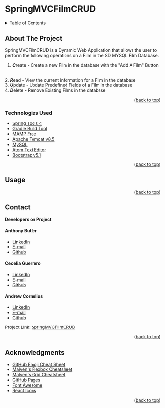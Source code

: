 # SpringMVCFilmCRUD

<!-- PROJECT LOGO -->



<!-- TABLE OF CONTENTS -->
<details>
  <summary>Table of Contents</summary>
  <ol>
    <li>
      <a href="#about-the-project">About The Project</a>
      <ul>
        <li><a href="#technologies-used">Technologies Used</a></li>
      </ul>
    </li>
  <ul>
    <li><a href="#usage">Usage</a></li>
  </ul>  
  <ul>
    <li><a href="#contact">Contact</a></li>
  </ul>

  <ul>
    <li><a href="#acknowledgments">Acknowledgments</a></li>
    </ul>
  </ol>
</details>



<!-- ABOUT THE PROJECT -->
## About The Project

<p>SpringMVCFilmCRUD is a Dynamic Web Application that allows the user to perform the following operations on a Film in the SD MYSQL Film Database.</p>

1. <strong><em>C</em></strong>reate - Create a new Film in the database with the "Add A Film" Button
<br>
2. <strong><em>R</em></strong>ead - View the current information for a Film in the database
<br>
3. <strong><em>U</em></strong>pdate - Update Predefined Fields of a Film in the database
<br>
4. <strong><em>D</em></strong>elete - Remove Existing Films in the database
<!--[![Product Name Screen Shot][product-screenshot]](https://example.com) -->






<p align="right">(<a href="#top">back to top</a>)</p>



### Technologies Used



* [Spring Tools 4](https://spring.io/tools)
* [Gradle Build Tool](https://gradle.org/install/)
* [MAMP Free](https://www.mamp.info/en/mac/)
* [Apache Tomcat v8.5](https://tomcat.apache.org/)
* [MySQL](https://www.mysql.com/)
* [Atom Text Editor](https://atom.io/)
* [Bootstrap v5.1](https://getbootstrap.com)


<p align="right">(<a href="#top">back to top</a>)</p>




## Usage



<p align="right">(<a href="#top">back to top</a>)</p>





## Contact

<strong>Developers on Project</strong>
<h4>Anthony Butler</h4>

<ul>
<li><a href="http://www.linkedin.com/in/anthony-tyler-butler">LinkedIn</a></li>
<li><a href="anthonybutler0824@gmail.com">E-mail</a></li>
<li><a href="https://github.com/anthonyb0824">Github</a></li>
</ul>

<h4>Cecelia Guerrero</h4>

<ul>
<li><a href="https://www.linkedin.com/in/cecelia-guerrero/">LinkedIn</a></li>
<li><a href="guerrero.a.cecelia@gmail.com"</a>E-mail</li>
<li><a href="https://github.com/Cagugu">Github</a></li>
</ul>

<h4>Andrew Cornelius</h4>
<ul>
<li><a href="https://www.linkedin.com/in/andrew-cornelius-584b151a9">LinkedIn</a></li>
<li><a href="acorneld@gmail.com">E-mail</a></li>
<li><a href="https://github.com/acorneld">Github</a></li>
</ul>

Project Link: [SpringMVCFilmCRUD](https://github.com/acorneld/SpringMVCFilmCRUD)

<p align="right">(<a href="#top">back to top</a>)</p>



<!-- ACKNOWLEDGMENTS -->
## Acknowledgments




* [GitHub Emoji Cheat Sheet](https://www.webpagefx.com/tools/emoji-cheat-sheet)
* [Malven's Flexbox Cheatsheet](https://flexbox.malven.co/)
* [Malven's Grid Cheatsheet](https://grid.malven.co/)
* [GitHub Pages](https://pages.github.com)
* [Font Awesome](https://fontawesome.com)
* [React Icons](https://react-icons.github.io/react-icons/search)

<p align="right">(<a href="#top">back to top</a>)</p>
